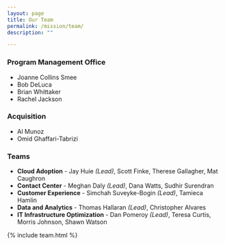 ```yaml
---
layout: page
title: Our Team
permalink: /mission/team/
description: ""

---
```


### Program Management Office
- Joanne Collins Smee
- Bob DeLuca
- Brian Whittaker
- Rachel Jackson

### Acquisition
- Al Munoz
- Omid Ghaffari-Tabrizi

### Teams
- **Cloud Adoption** - Jay Huie *(Lead)*, Scott Finke, Therese Gallagher, Mat Caughron
- **Contact Center** - Meghan Daly *(Lead)*, Dana Watts, Sudhir Surendran
- **Customer Experience** - Simchah Suveyke-Bogin *(Lead)*, Tamieca Hamlin
- **Data and Analytics** - Thomas Hallaran *(Lead)*, Christopher Alvares
- **IT Infrastructure Optimization** - Dan Pomeroy *(Lead)*, Teresa Curtis, Morris Johnson, Shawn Watson



{% include team.html %}
